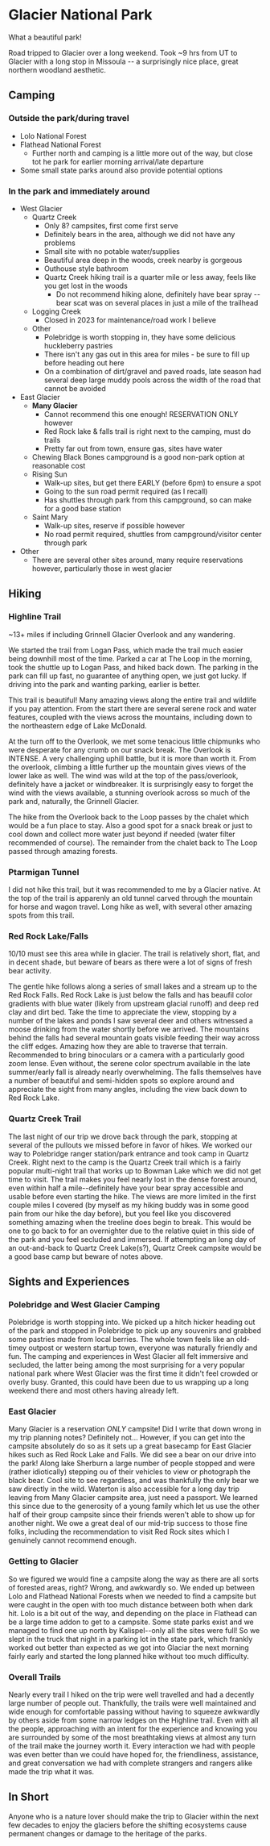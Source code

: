 # Glacier National Park

What a beautiful park!

Road tripped to Glacier over a long weekend.
Took ~9 hrs from UT to Glacier with a long stop in Missoula -- a surprisingly nice place, great northern woodland aesthetic.

## Camping

### Outside the park/during travel

- Lolo National Forest
- Flathead National Forest
  - Further north and camping is a little more out of the way, but close tot he park for earlier morning arrival/late departure
- Some small state parks around also provide potential options

### In the park and immediately around

- West Glacier
  - Quartz Creek
    - Only 8? campsites, first come first serve
    - Definitely bears in the area, although we did not have any problems
    - Small site with no potable water/supplies
    - Beautiful area deep in the woods, creek nearby is gorgeous
    - Outhouse style bathroom
    - Quartz Creek hiking trail is a quarter mile or less away, feels like you get lost in the woods
      - Do not recommend hiking alone, definitely have bear spray -- bear scat was on several places in just a mile of the trailhead
  - Logging Creek
    - Closed in 2023 for maintenance/road work I believe
  - Other
    - Polebridge is worth stopping in, they have some delicious huckleberry pastries
    - There isn't any gas out in this area for miles - be sure to fill up before heading out here
    - On a combination of dirt/gravel and paved roads, late season had several deep large muddy pools across the width of the road that cannot be avoided
- East Glacier
  - **Many Glacier**
    - Cannot recommend this one enough! RESERVATION ONLY however
    - Red Rock lake & falls trail is right next to the camping, must do trails
    - Pretty far out from town, ensure gas, sites have water
  - Chewing Black Bones campground is a good non-park option at reasonable cost
  - Rising Sun
    - Walk-up sites, but get there EARLY (before 6pm) to ensure a spot
    - Going to the sun road permit required (as I recall)
    - Has shuttles through park from this campground, so can make for a good base station
  - Saint Mary
    - Walk-up sites, reserve if possible however
    - No road permit required, shuttles from campground/visitor center through park
- Other
  - There are several other sites around, many require reservations however, particularly those in west glacier

## Hiking

### Highline Trail

~13+ miles if including Grinnell Glacier Overlook and any wandering.

We started the trail from Logan Pass, which made the trail much easier being downhill most of the time.
Parked a car at The Loop in the morning, took the shuttle up to Logan Pass, and hiked back down.
The parking in the park can fill up fast, no guarantee of anything open, we just got lucky.
If driving into the park and wanting parking, earlier is better.

This trail is beautiful! Many amazing views along the entire trail and wildlife if you pay attention.
From the start there are several serene rock and water features, coupled with the views across the mountains, including down to the northeastern edge of Lake McDonald.

At the turn off to the Overlook, we met some tenacious little chipmunks who were desperate for any crumb on our snack break.
The Overlook is INTENSE. A very challenging uphill battle, but it is more than worth it.
From the overlook, climbing a little further up the mountain gives views of the lower lake as well.
The wind was wild at the top of the pass/overlook, definitely have a jacket or windbreaker.
It is surprisingly easy to forget the wind with the views available, a stunning overlook across so much of the park and, naturally, the Grinnell Glacier.

The hike from the Overlook back to the Loop passes by the chalet which would be a fun place to stay.
Also a good spot for a snack break or just to cool down and collect more water just beyond if needed (water filter recommended of course).
The remainder from the chalet back to The Loop passed through amazing forests.

### Ptarmigan Tunnel

I did not hike this trail, but it was recommended to me by a Glacier native. At the top of the trail is apparenly an old tunnel carved through the mountain for horse and wagon travel. Long hike as well, with several other amazing spots from this trail.

### Red Rock Lake/Falls

10/10 must see this area while in glacier. The trail is relatively short, flat, and in decent shade, but beware of bears as there were a lot of signs of fresh bear activity.

The gentle hike follows along a series of small lakes and a stream up to the Red Rock Falls.
Red Rock Lake is just below the falls and has beaufil color gradients with blue water (likely from upstream glacial runoff) and deep red clay and dirt bed.
Take the time to appreciate the view, stopping by a number of the lakes and ponds I saw several deer and others witnessed a moose drinking from the water shortly before we arrived.
The mountains behind the falls had several mountain goats visible feeding their way across the cliff edges.
Amazing how they are able to traverse that terrain.
Recommended to bring binoculars or a camera with a particularly good zoom lense.
Even without, the serene color spectrum available in the late summer/early fall is already nearly overwhelming.
The falls themselves have a number of beautiful and semi-hidden spots so explore around and appreciate the sight from many angles, including the view back down to Red Rock Lake.

### Quartz Creek Trail

The last night of our trip we drove back through the park, stopping at several of the pullouts we missed before in favor of hikes.
We worked our way to Polebridge ranger station/park entrance and took camp in Quartz Creek.
Right next to the camp is the Quartz Creek trail which is a fairly popular multi-night trail that works up to Bowman Lake which we did not get time to visit.
The trail makes you feel nearly lost in the dense forest around, even within half a mile--definitely have your bear spray accessible and usable before even starting the hike.
The views are more limited in the first couple miles I covered (by myself as my hiking buddy was in some good pain from our hike the day before), but you feel like you discovered something amazing when the treeline does begin to break.
This would be one to go back to for an overnighter due to the relative quiet in this side of the park and you feel secluded and immersed.
If attempting an long day of an out-and-back to Quartz Creek Lake(s?), Quartz Creek campsite would be a good base camp but beware of notes above.

## Sights and Experiences

### Polebridge and West Glacier Camping

Polebridge is worth stopping into.
We picked up a hitch hicker heading out of the park and stopped in Polebridge to pick up any souvenirs and grabbed some pastries made from local berries.
The whole town feels like an old-timey outpost or western startup town, everyone was naturally friendly and fun.
The camping and experiences in West Glacier all felt immersive and secluded, the latter being among the most surprising for a very popular national park where West Glacier was the first time it didn't feel crowded or overly busy.
Granted, this could have been due to us wrapping up a long weekend there and most others having already left.

### East Glacier

Many Glacier is a reservation *ONLY* campsite! Did I write that down wrong in my trip planning notes? Definitely not...
However, if you can get into the campsite absolutely do so as it sets up a great basecamp for East Glacier hikes such as Red Rock Lake and Falls.
We did see a bear on our drive into the park!
Along lake Sherburn a large number of people stopped and were (rather idiotically) stepping ou of their vehicles to view or photograph the black bear.
Cool site to see regardless, and was thankfully the only bear we saw directly in the wild.
Waterton is also accessible for a long day trip leaving from Many Glacier campsite area, just need a passport.
We learned this since due to the generosity of a young family which let us use the other half of their group campsite since their friends weren't able to show up for another night.
We owe a great deal of our mid-trip success to those fine folks, including the recommendation to visit Red Rock sites which I genuinely cannot recommend enough.

### Getting to Glacier

So we figured we would fine a campsite along the way as there are all sorts of forested areas, right? Wrong, and awkwardly so. We ended up between Lolo and Flathead National Forests when we needed to find a campsite but were caught in the open with too much distance between both when dark hit.
Lolo is a bit out of the way, and depending on the place in Flathead can be a large time addon to get to a campsite.
Some state parks exist and we managed to find one up north by Kalispel--only all the sites were full!
So we slept in the truck that night in a parking lot in the state park, which frankly worked out better than expected as we got into Glaciar the next morning fairly early and started the long planned hike without too much difficulty.

### Overall Trails

Nearly every trail I hiked on the trip were well travelled and had a decently large number of people out.
Thankfully, the trails were well maintained and wide enough for comfortable passing without having to squeeze awkwardly by others aside from some narrow ledges on the Highline trail.
Even with all the people, approaching with an intent for the experience and knowing you are surrounded by some of the most breathtaking views at almost any turn of the trail make the journey worth it.
Every interaction we had with people was even better than we could have hoped for, the friendliness, assistance, and great conversation we had with complete strangers and rangers alike made the trip what it was.

## In Short

Anyone who is a nature lover should make the trip to Glacier within the next few decades to enjoy the glaciers before the shifting ecosystems cause permanent changes or damage to the heritage of the parks.
